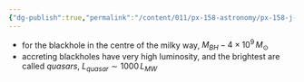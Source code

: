```yaml
---
{"dg-publish":true,"permalink":"/content/011/px-158-astronomy/px-158-j-galaxies/px-158-j4-central-blackholes/","created":"2024-11-25T10:50:32.000+00:00","updated":"2024-11-26T20:14:43.562+00:00"}
---
```


- for the blackhole in the centre of the milky way, $M_{BH} - 4\times10^{9}\,M_{\odot}$
- accreting blackholes have very high luminosity, and the brightest are called *quasars*, $L_{quasar}\sim 1000\,L_{MW}$

